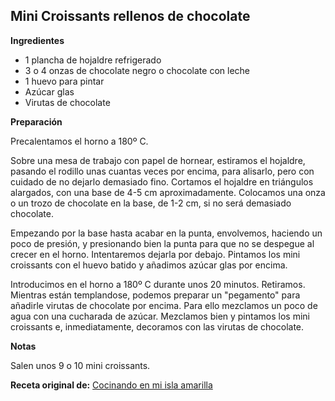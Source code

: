 ## Mini Croissants rellenos de chocolate

**Ingredientes**

- 1 plancha de hojaldre refrigerado
- 3 o 4 onzas de chocolate negro o chocolate con leche
- 1 huevo para pintar
- Azúcar glas
- Virutas de chocolate

**Preparación**

Precalentamos el horno a 180º C.

Sobre una mesa de trabajo con papel de hornear, estiramos el hojaldre, pasando el rodillo unas cuantas veces por encima, para alisarlo, pero con cuidado de no dejarlo demasiado fino. Cortamos el hojaldre en triángulos alargados, con una base de 4-5 cm aproximadamente. Colocamos una onza o un trozo de chocolate en la base, de 1-2 cm, si no será demasiado chocolate.

Empezando por la base hasta acabar en la punta, envolvemos, haciendo un poco de presión, y presionando bien la punta para que no se despegue al crecer en el horno. Intentaremos dejarla por debajo. Pintamos los mini croissants con el huevo batido y añadimos azúcar glas por encima.

Introducimos en el horno a 180º C durante unos 20 minutos. Retiramos. Mientras están templandose, podemos preparar un "pegamento" para añadirle virutas de chocolate por encima. Para ello mezclamos un poco de agua con una cucharada de azúcar. Mezclamos bien y pintamos los mini croissants e, inmediatamente, decoramos con las virutas de chocolate.

**Notas**

Salen unos 9 o 10 mini croissants.

**Receta original de:** [Cocinando en mi isla amarilla](http://www.cocinandoenmiislaamarilla.com/2009/11/minicroissants-rellenos-de-chocolate.html)